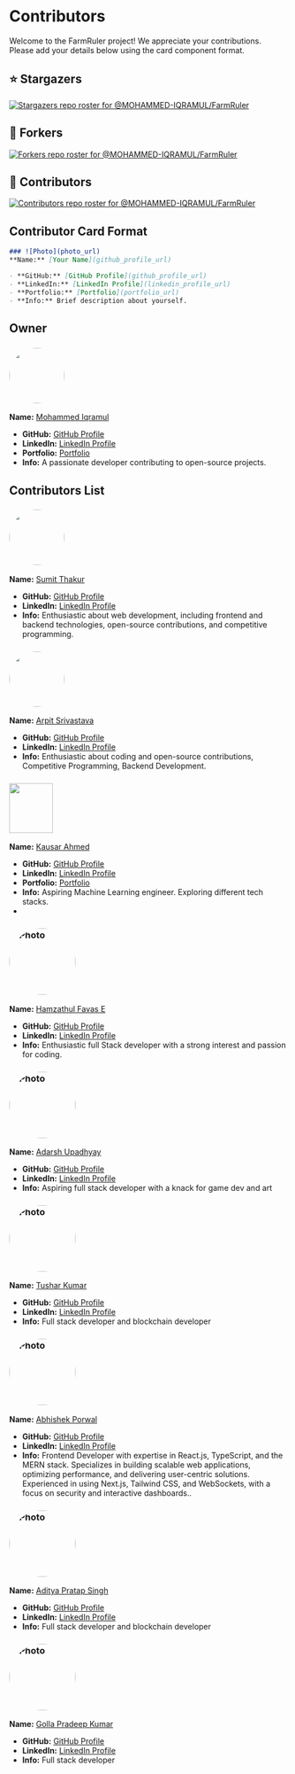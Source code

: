 # Contributors

Welcome to the FarmRuler project! We appreciate your contributions. Please add your details below using the card component format.

## ⭐️ Stargazers

[![Stargazers repo roster for @MOHAMMED-IQRAMUL/FarmRuler](https://reporoster.com/stars/notext/MOHAMMED-IQRAMUL/FarmRuler)](https://github.com/MOHAMMED-IQRAMUL/FarmRuler/stargazers)

## 🍴 Forkers

[![Forkers repo roster for @MOHAMMED-IQRAMUL/FarmRuler](https://reporoster.com/forks/notext/MOHAMMED-IQRAMUL/FarmRuler)](https://github.com/MOHAMMED-IQRAMUL/FarmRuler/network/members)

## 🤝 Contributors

[![Contributors repo roster for @MOHAMMED-IQRAMUL/FarmRuler](https://contributors-img.web.app/image?repo=MOHAMMED-IQRAMUL/FarmRuler)](https://github.com/MOHAMMED-IQRAMUL/FarmRuler/graphs/contributors)



## Contributor Card Format

```markdown
### ![Photo](photo_url)
**Name:** [Your Name](github_profile_url)

- **GitHub:** [GitHub Profile](github_profile_url)
- **LinkedIn:** [LinkedIn Profile](linkedin_profile_url)
- **Portfolio:** [Portfolio](portfolio_url)
- **Info:** Brief description about yourself.
```

## Owner

### <img src="https://avatars.githubusercontent.com/u/153977920?v=4" width="100" height="100" style="border-radius: 50%;">
**Name:** [Mohammed Iqramul](https://github.com/johndoe)

- **GitHub:** [GitHub Profile](https://github.com/mohammed-iqramul)
- **LinkedIn:** [LinkedIn Profile](https://linkedin.com/in/mohammed-iqramul)
- **Portfolio:** [Portfolio](https://mohammed-iqramul.github.io)
- **Info:** A  passionate developer contributing to open-source projects.

## Contributors List

### <img src="https://github.com/SumitThakur1600.png" width="100" height="100" style="border-radius: 50%;">
**Name:** [Sumit Thakur](https://github.com/SumitThakur1600)

- **GitHub:** [GitHub Profile](https://github.com/SumitThakur1600)
- **LinkedIn:** [LinkedIn Profile](https://www.linkedin.com/in/sumit-thakurr3/)
- **Info:** Enthusiastic about web development, including frontend and backend technologies, open-source contributions, and competitive programming.

### <img src="https://avatars.githubusercontent.com/u/151747267?v=4" width="100" height="100" style="border-radius: 50%;">
**Name:** [Arpit Srivastava](https://www.github.com/arpit529srivastava)

- **GitHub:** [GitHub Profile](https://www.github.com/arpit529srivastava)
- **LinkedIn:** [LinkedIn Profile](https://www.linkedin.com/in/arpitsrivastava529/)
- **Info:** Enthusiastic about coding and open-source contributions, Competitive Programming, Backend Development.


### <img src="https://github.com/kausaraahmed/kausaraahmed/blob/main/assets/logo2.png" width="79" height="90">
**Name:** [Kausar Ahmed](https://github.com/kausaraahmed)

- **GitHub:** [GitHub Profile](https://github.com/kausaraahmed)
- **LinkedIn:** [LinkedIn Profile](https://www.linkedin.com/in/kausaraahmed/)
- **Portfolio:** [Portfolio](https://kausaraahmed.github.io/portfolio/)
- **Info:** Aspiring Machine Learning engineer. Exploring different tech stacks.
- 

### <img src="https://github.com/hamzathul.png" alt="Photo" width="120" height="120" style="border-radius: 50%;">
**Name:** [Hamzathul Favas E](https://www.github.com/hamzathul)

- **GitHub:** [GitHub Profile](https://www.github.com/hamzathul)
- **LinkedIn:** [LinkedIn Profile](https://www.linkedin.com/in/hamzathul)
- **Info:** Enthusiastic full Stack developer with a strong interest and passion for coding.

### <img src="https://github.com/Tony-ArtZ.png" alt="Photo" width="120" height="120" style="border-radius: 50%;">
**Name:** [Adarsh Upadhyay](https://github.com/Tony-ArtZ)

- **GitHub:** [GitHub Profile](https://github.com/Tony-ArtZ)
- **LinkedIn:** [LinkedIn Profile](https://www.linkedin.com/in/adarsh-upadhyay-8b8a55232/)
- **Info:** Aspiring full stack developer with a knack for game dev and art

### <img src="https://avatars.githubusercontent.com/u/108176375?s=400&u=d35d56d5423fef66f9e4f4083f3d87db76b272af&v=4" alt="Photo" width="120" height="120" style="border-radius: 50%;">
**Name:** [Tushar Kumar](https://github.com/kumartushar0605)

- **GitHub:** [GitHub Profile](https://github.com/kumartushar0605)
- **LinkedIn:** [LinkedIn Profile](https://www.linkedin.com/in/kumar--tushar/)
- **Info:** Full stack developer and blockchain developer

### <img src="https://github.com/abhishek332.png" alt="Photo" width="120" height="120" style="border-radius: 50%;">
**Name:** [Abhishek Porwal](https://github.com/abhishek332)

- **GitHub:** [GitHub Profile](https://github.com/abhishek332)
- **LinkedIn:** [LinkedIn Profile](https://www.linkedin.com/in/abhishek-porwal-213726194/)
- **Info:** Frontend Developer with expertise in React.js, TypeScript, and the MERN stack. Specializes in building scalable web applications, optimizing performance, and delivering user-centric solutions. Experienced in using Next.js, Tailwind CSS, and WebSockets, with a focus on security and interactive dashboards..

### <img src="https://avatars.githubusercontent.com/u/104073199" alt="Photo" width="120" height="120" style="border-radius: 50%;">
**Name:** [Aditya Pratap Singh](https://github.com/Aditya-PS-05)

- **GitHub:** [GitHub Profile](https://github.com/Aditya-PS-05)
- **LinkedIn:** [LinkedIn Profile](https://www.linkedin.com/in/aditya-pratap-singh-952a8820a/)
- **Info:** Full stack developer and blockchain developer

### <img src="https://avatars.githubusercontent.com/u/143615010" alt="Photo" width="120" height="120" style="border-radius: 50%;">
**Name:** [Golla Pradeep Kumar](https://github.com/PradeepG-07)

- **GitHub:** [GitHub Profile](https://github.com/PradeepG-07)
- **LinkedIn:** [LinkedIn Profile](https://www.linkedin.com/in/pradeep-golla-835a6522b/)
- **Info:** Full stack developer 